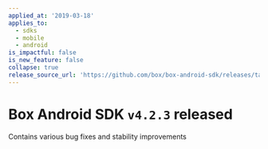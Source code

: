 ```yaml
---
applied_at: '2019-03-18'
applies_to:
  - sdks
  - mobile
  - android
is_impactful: false
is_new_feature: false
collapse: true
release_source_url: 'https://github.com/box/box-android-sdk/releases/tag/v4.2.3'
---
```


# Box Android SDK `v4.2.3` released

Contains various bug fixes and stability improvements
